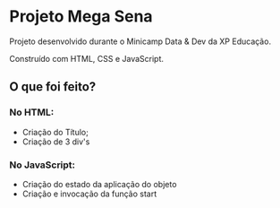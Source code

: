 # Projeto Mega Sena

Projeto desenvolvido durante o Minicamp Data & Dev da XP Educação.

Construído com HTML, CSS e JavaScript.

## O que foi feito?

### No HTML:

- Criação do Título;
- Criação de 3 div's

### No JavaScript:

- Criação do estado da aplicação do objeto
- Criação e invocação da função start
